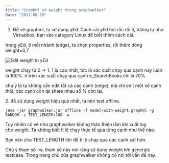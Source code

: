 ```yaml
---
title: "Graphml có weight trong graphwalker"
date: "2012-08-19"
---
```


1. Để vẽ graphml, ta sử dụng yEd. Cách cài yEd hơi rắc rối tí, tương tự như Virtualbox, bạn vào category Linux để biết thêm cách cài.

trong yEd, ở mỗi nhánh (edge), ta chọn properties, rồi thêm dòng weight=0,7

![Edit weight in yEd](/img/blog/screenshot-properties.png)

weight chạy từ 0 -> 1. 1 là cao nhất, tức là xác suất chạy qua cạnh này luôn là 100%. ở trên xác suất chạy qua cạnh e_SearchBooks chỉ là 70%.

chú ý là ta không cần edit tất cả các cạnh (edge), mà chỉ edit một số cạnh thôi, các cạnh còn lại share nhau số % còn lại.

2. để sử dụng weight hiệu quả nhất, ta nên test offline.

```
java -jar graphwalker.jar offline -f model-with-weight.graphml -g RANDOM -s TEST_LENGTH:100 -w
```

Tuy nhiên có vẻ như graphwalker không thân thiện lắm khi xuất log cho weight. Ta không biết tỉ lệ chạy thực tế qua từng cạnh như thế nào.

Bạn nên cho TEST_LENGTH lớn để tỉ lệ chạy qua các cạnh sát hơn.

Chú ý tham số -w, tham số này nói rằng sử dụng weight khi generate testcase. Trong trang chủ của graphwalker không có nói tới vấn đề nay.

